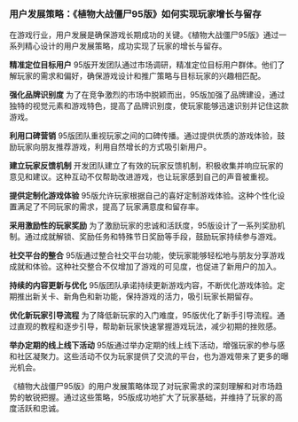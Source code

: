 ### 用户发展策略：《植物大战僵尸95版》如何实现玩家增长与留存

在游戏行业，用户发展是确保游戏长期成功的关键。《植物大战僵尸95版》通过一系列精心设计的用户发展策略，成功实现了玩家的增长与留存。

**精准定位目标用户**
95版开发团队通过市场调研，精准定位目标用户群体。他们了解玩家的需求和偏好，确保游戏设计和推广策略与目标玩家的兴趣相匹配。

**强化品牌识别度**
为了在竞争激烈的市场中脱颖而出，95版加强了品牌建设，通过独特的视觉元素和游戏特色，提高了品牌识别度，使玩家能够迅速识别并记住这款游戏。

**利用口碑营销**
95版团队重视玩家之间的口碑传播。通过提供优质的游戏体验，鼓励玩家向朋友推荐游戏，利用自然增长的方式吸引新用户。

**建立玩家反馈机制**
开发团队建立了有效的玩家反馈机制，积极收集并响应玩家的意见和建议。这种互动不仅帮助改进游戏，也让玩家感到自己的声音被重视。

**提供定制化游戏体验**
95版允许玩家根据自己的喜好定制游戏体验。这种个性化设置满足了不同玩家的需求，提高了玩家满意度和留存率。

**采用激励性的玩家奖励**
为了激励玩家的忠诚和活跃度，95版设计了一系列奖励机制。通过成就解锁、奖励任务和特殊节日奖励等手段，鼓励玩家持续参与游戏。

**社交平台的整合**
95版通过整合社交平台功能，使玩家能够轻松地与朋友分享游戏成就和体验。这种社交整合不仅增加了游戏的可见度，也促进了新用户的加入。

**持续的内容更新与优化**
95版团队承诺持续更新游戏内容，不断优化游戏体验。定期推出新关卡、新角色和新功能，保持游戏的活力，吸引玩家长期留存。

**优化新玩家引导流程**
为了降低新玩家的入门难度，95版优化了新手引导流程。通过直观的教程和逐步引导，帮助新玩家快速掌握游戏玩法，减少初期的挫败感。

**举办定期的线上线下活动**
95版通过举办定期的线上线下活动，增强玩家的参与感和社区凝聚力。这些活动不仅为玩家提供了交流的平台，也为游戏带来了更多的曝光机会。

《植物大战僵尸95版》的用户发展策略体现了对玩家需求的深刻理解和对市场趋势的敏锐把握。通过这些策略，95版成功地扩大了玩家基础，并维持了玩家的高度活跃和忠诚。